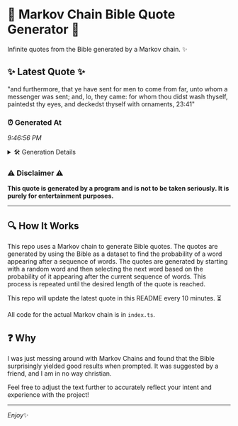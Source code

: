 # 📖 Markov Chain Bible Quote Generator 📖

Infinite quotes from the Bible generated by a Markov chain. ✨

## ✨ Latest Quote ✨
"and furthermore, that ye have sent for men to come from far, unto whom a messenger was sent; and, lo, they came: for whom thou didst wash thyself, paintedst thy eyes, and deckedst thyself with ornaments, 23:41"

### ⏰ Generated At
*9:46:56 PM*

<details>
    <summary>🛠️ Generation Details</summary>
    <p>
        <strong>🌱 Seed:</strong> and<br>
        <strong>🔄 Iterations:</strong> 36<br>
        <strong>📜 Context History:</strong><br>[ and ]: furthermore,<br>[ and, furthermore, ]: that<br>[ and, furthermore,, that ]: ye<br>[ and, furthermore,, that, ye ]: have<br>[ and, furthermore,, that, ye, have ]: sent<br>[ and, furthermore,, that, ye, have, sent ]: for<br>[ furthermore,, that, ye, have, sent, for ]: men<br>[ that, ye, have, sent, for, men ]: to<br>[ ye, have, sent, for, men, to ]: come<br>[ have, sent, for, men, to, come ]: from<br>[ sent, for, men, to, come, from ]: far,<br>[ for, men, to, come, from, far, ]: unto<br>[ men, to, come, from, far,, unto ]: whom<br>[ to, come, from, far,, unto, whom ]: a<br>[ come, from, far,, unto, whom, a ]: messenger<br>[ from, far,, unto, whom, a, messenger ]: was<br>[ far,, unto, whom, a, messenger, was ]: sent;<br>[ unto, whom, a, messenger, was, sent; ]: and,<br>[ whom, a, messenger, was, sent;, and, ]: lo,<br>[ a, messenger, was, sent;, and,, lo, ]: they<br>[ messenger, was, sent;, and,, lo,, they ]: came:<br>[ was, sent;, and,, lo,, they, came: ]: for<br>[ sent;, and,, lo,, they, came:, for ]: whom<br>[ and,, lo,, they, came:, for, whom ]: thou<br>[ lo,, they, came:, for, whom, thou ]: didst<br>[ they, came:, for, whom, thou, didst ]: wash<br>[ came:, for, whom, thou, didst, wash ]: thyself,<br>[ for, whom, thou, didst, wash, thyself, ]: paintedst<br>[ whom, thou, didst, wash, thyself,, paintedst ]: thy<br>[ thou, didst, wash, thyself,, paintedst, thy ]: eyes,<br>[ didst, wash, thyself,, paintedst, thy, eyes, ]: and<br>[ wash, thyself,, paintedst, thy, eyes,, and ]: deckedst<br>[ thyself,, paintedst, thy, eyes,, and, deckedst ]: thyself<br>[ paintedst, thy, eyes,, and, deckedst, thyself ]: with<br>[ thy, eyes,, and, deckedst, thyself, with ]: ornaments,<br>[ eyes,, and, deckedst, thyself, with, ornaments, ]: 23:41<br>
    </p>
</details>

### ⚠️ Disclaimer ⚠️
**This quote is generated by a program and is not to be taken seriously. It is purely for entertainment purposes.**

---

## 🔍 How It Works

This repo uses a Markov chain to generate Bible quotes. The quotes are generated by using the Bible as a dataset to find the probability of a word appearing after a sequence of words. The quotes are generated by starting with a random word and then selecting the next word based on the probability of it appearing after the current sequence of words. This process is repeated until the desired length of the quote is reached.

This repo will update the latest quote in this README every 10 minutes. ⏳

All code for the actual Markov chain is in `index.ts`.

## ❓ Why

I was just messing around with Markov Chains and found that the Bible surprisingly yielded good results when prompted. 
It was suggested by a friend, and I am in no way christian.

Feel free to adjust the text further to accurately reflect your intent and experience with the project!

---

*Enjoy*✨
